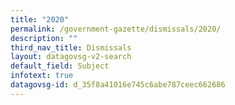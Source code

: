 ```yaml
---
title: "2020"
permalink: /government-gazette/dismissals/2020/
description: ""
third_nav_title: Dismissals
layout: datagovsg-v2-search
default_field: Subject
infotext: true
datagovsg-id: d_35f8a41016e745c6abe787ceec662686
---
```

